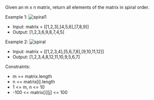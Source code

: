 Given an m x n matrix, return all elements of the matrix in spiral order.

Example 1:
![spiral1](https://github.com/user-attachments/assets/4aa71032-cf39-4c1c-99e0-e6d8f2097845)
- Input: matrix = [[1,2,3],[4,5,6],[7,8,9]]
- Output: [1,2,3,6,9,8,7,4,5]

Example 2:
![spiral](https://github.com/user-attachments/assets/32df2946-7d3e-483b-9220-7dd75e438943)
- Input: matrix = [[1,2,3,4],[5,6,7,8],[9,10,11,12]]
- Output: [1,2,3,4,8,12,11,10,9,5,6,7]


Constraints:
- m == matrix.length
- n == matrix[i].length
- 1 <= m, n <= 10
- -100 <= matrix[i][j] <= 100
